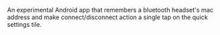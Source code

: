 An experimental Android app that remembers a bluetooth headset's mac address and make connect/disconnect action a single tap on the quick settings tile.
